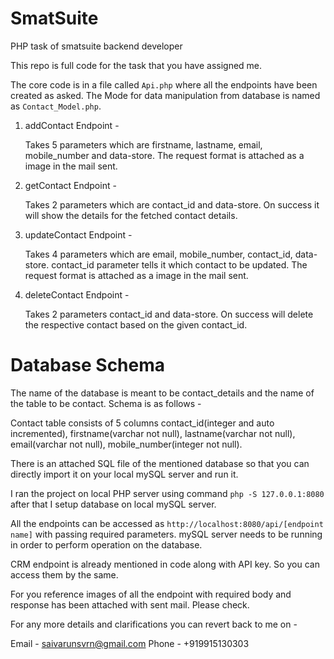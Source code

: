 # SmatSuite
PHP task of smatsuite backend developer

This repo is full code for the task that you have assigned me.

The core code is in a file called `Api.php` where all the endpoints have been created as asked. The Mode for data manipulation from database is named as `Contact_Model.php`.

1. addContact Endpoint - 
    
    Takes 5 parameters which are firstname, lastname, email, mobile_number and data-store. The request format is attached as a image in the mail sent.
    
2. getContact Endpoint - 

    Takes 2 parameters which are contact_id and data-store. On success it will show the details for the fetched contact details.
    
3. updateContact Endpoint - 

    Takes 4 parameters which are email, mobile_number, contact_id, data-store. contact_id parameter tells it which contact to be updated. The request format is attached as a image in the mail sent.
    
4. deleteContact Endpoint - 

    Takes 2 parameters contact_id and data-store. On success will delete the respective contact based on the given contact_id.
    
# Database Schema

The name of the database is meant to be contact_details and the name of the table to be contact. Schema is as follows - 

  Contact table consists of 5 columns contact_id(integer and auto incremented), firstname(varchar not null), lastname(varchar not null), email(varchar not null), mobile_number(integer not null).
  
  There is an attached SQL file of the mentioned database so that you can directly import it on your local mySQL server and run it.
  
I ran the project on local PHP server using command `php -S 127.0.0.1:8080` after that I setup database on local mySQL server.

All the endpoints can be accessed as `http://localhost:8080/api/[endpoint name]` with passing required parameters. mySQL server needs to be running in order to perform operation on the database.

CRM endpoint is already mentioned in code along with API key. So you can access them by the same.

For you reference images of all the endpoint with required body and response has been attached with sent mail. Please check.

For any more details and clarifications you can revert back to me on - 

Email - saivarunsvrn@gmail.com
Phone - +919915130303
